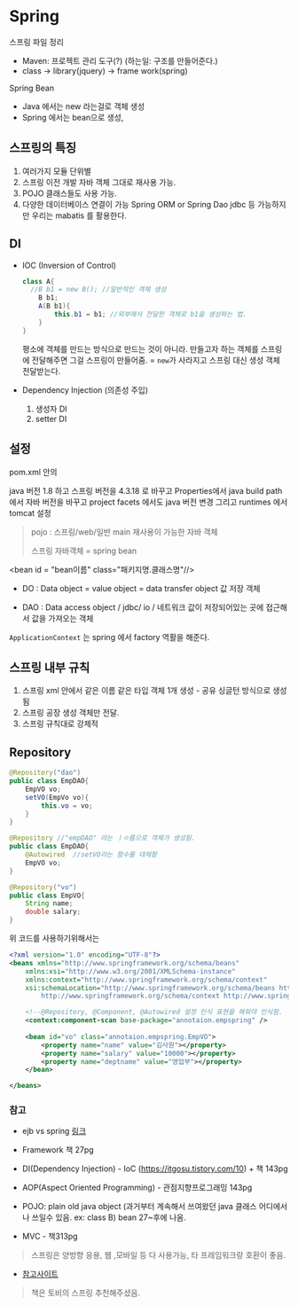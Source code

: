 # Spring

스프링 파일 정리

- Maven: 프로젝트 관리 도구(?) (하는일: 구조를 만들어준다.)
- class -> library(jquery) -> frame work(spring)



Spring Bean

- Java 에서는 new 라는걸로 객체 생성
- Spring 에서는 bean으로 생성,



## 스프링의 특징

1. 여러가지 모듈 단위별
2. 스프링 이전 개발 자바 객체 그대로 재사용 가능.
3. POJO 클래스들도 사용 가능.
4. 다양한 데이터베이스 연결이 가능 Spring ORM or Spring Dao jdbc 등 가능하지만 우리는 mabatis 를 활용한다.



## DI

- IOC (Inversion of Control) 

  ```java
  class A{
  	//B b1 = new B(); //일반적인 객체 생성
      B b1;
      A(B b1){
          this.b1 = b1; //외부에서 전달한 객체로 b1을 생성하는 법.
      }
  }
  ```

  평소에 객체를 만드는 방식으로 만드는 것이 아니라. 만들고자 하는 객체를 스프링에 전달해주면 그걸 스프링이 만들어줌. = `new`가 사라지고 스프링 대신 생성 객체 전달받는다. 

- Dependency Injection (의존성 주입)

  1. 생성자 DI
  2. setter DI

## 설정

pom.xml 안의 

java 버전 1.8 하고 스프링 버전을 4.3.18 로 바꾸고 Properties에서 java build path 에서 자바 버전을 바꾸고 project facets 에서도 java 버전 변경 그리고 runtimes 에서 tomcat 설정



> pojo : 스프링/web/일반 main 재사용이 가능한 자바 객체
>
> 스프링 자바객체 = spring bean



<bean id = "bean이름" class="패키지명.클래스명"//>



- DO : Data object = value object = data transfer object 값 저장 객체

- DAO :  Data access object / jdbc/ io / 네트워크 값이 저장되어있는 곳에 접근해서 값을 가져오는 객체

`ApplicationContext` 는 spring 에서 factory 역활을 해준다.



## 스프링 내부 규칙

1.  스프링 xml 안에서 같은 이름 같은 타입 객체 1개 생성 - 공유 싱글턴 방식으로 생성됨
2.  스프링 공장 생성 객체만 전달.
3.  스프링 규칙대로 강제적

## Repository

```java
@Repository("dao")
public class EmpDAO{
    EmpVO vo;
    setVO(EmpVo vo){
        this.vo = vo;
    }
}

@Repository	//"empDAO" 라는 ㅣㅇ름으로 객체가 생성됨.
public class EmpDAO{
    @Autowired 	//setVO라는 함수를 대체함
    EmpVO vo;
}

@Repository("vo")
public class EmpVO{
    String name;
    double salary;
}
```

위 코드를 사용하기위해서는

```xml
<?xml version="1.0" encoding="UTF-8"?>
<beans xmlns="http://www.springframework.org/schema/beans"
	xmlns:xsi="http://www.w3.org/2001/XMLSchema-instance"
	xmlns:context="http://www.springframework.org/schema/context"
	xsi:schemaLocation="http://www.springframework.org/schema/beans http://www.springframework.org/schema/beans/spring-beans.xsd
		http://www.springframework.org/schema/context http://www.springframework.org/schema/context/spring-context-4.3.xsd">

	<!--@Repository, @Component, @Autowired 설정 인식 표현을 해줘야 인식함.  -->
	<context:component-scan base-package="annotaion.empspring" />
	
	<bean id="vo" class="annotaion.empspring.EmpVO">
		<property name="name" value="김사원"></property>
		<property name="salary" value="10000"></property>
		<property name="deptname" value="영업부"></property>
	</bean>

</beans>

```



### 참고

- ejb vs spring [링크](https://m.blog.naver.com/sillllver/220593543939)
- Framework 책 27pg
- DI(Dependency Injection) - IoC (https://itgosu.tistory.com/10) + 책 143pg
- AOP(Aspect Oriented Programming) - 관점지향프로그래밍 143pg
- POJO: plain old java object (과거부터 계속해서 쓰여왔던 java 클래스 어디에서나 쓰일수 있음. ex: class B)
     bean 27~후에 나옴.

- MVC - 책313pg

> 스프링은 양방향 응용, 웹 ,모바일 등 다 사용가능,  타 프레임워크랑 호환이 좋음.

- [참고사이트](https://wizcenter.tistory.com/)

> 책은 토비의 스프링 추천해주셨음.